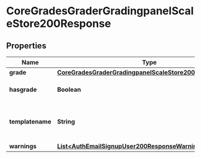 

# CoreGradesGraderGradingpanelScaleStore200Response


## Properties

| Name | Type | Description | Notes |
|------------ | ------------- | ------------- | -------------|
|**grade** | [**CoreGradesGraderGradingpanelScaleStore200ResponseGrade**](CoreGradesGraderGradingpanelScaleStore200ResponseGrade.md) |  |  |
|**hasgrade** | **Boolean** | Does the user have a grade? |  |
|**templatename** | **String** | The template to use when rendering this data |  |
|**warnings** | [**List&lt;AuthEmailSignupUser200ResponseWarningsInner&gt;**](AuthEmailSignupUser200ResponseWarningsInner.md) |  |  [optional] |



